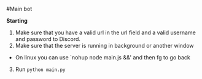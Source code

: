 #Main bot

**Starting**

1. Make sure that you have a valid url in the url field and a valid username and password to Discord.
2. Make sure that the server is running in background or another window 
  * On linux you can use `nohup node main.js &&' and then fg to go back
3. Run `python main.py`
